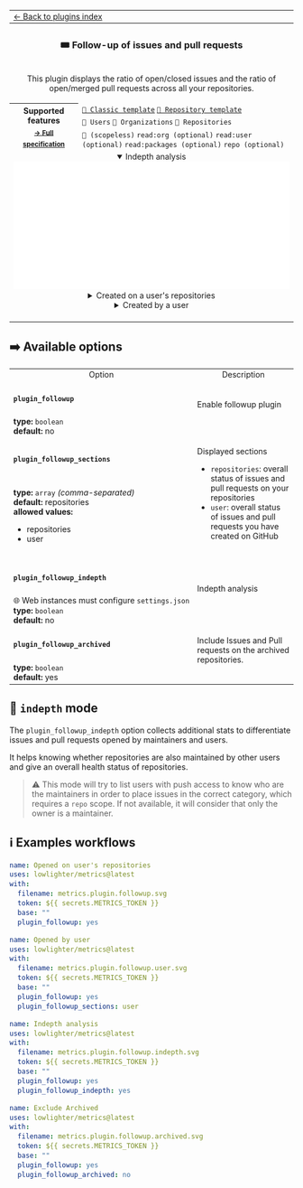 <!--header-->
<table>
  <tr><td colspan="2"><a href="/README.md#-plugins">← Back to plugins index</a></td></tr>
  <tr><th colspan="2"><h3>🎟️ Follow-up of issues and pull requests</h3></th></tr>
  <tr><td colspan="2" align="center"><p>This plugin displays the ratio of open/closed issues and the ratio of open/merged pull requests across all your repositories.</p>
</td></tr>
  <tr>
    <th rowspan="3">Supported features<br><sub><a href="metadata.yml">→ Full specification</a></sub></th>
    <td><a href="/source/templates/classic/README.md"><code>📗 Classic template</code></a> <a href="/source/templates/repository/README.md"><code>📘 Repository template</code></a></td>
  </tr>
  <tr>
    <td><code>👤 Users</code> <code>👥 Organizations</code> <code>📓 Repositories</code></td>
  </tr>
  <tr>
    <td><code>🔑 (scopeless)</code> <code>read:org (optional)</code> <code>read:user (optional)</code> <code>read:packages (optional)</code> <code>repo (optional)</code></td>
  </tr>
  <tr>
    <td colspan="2" align="center">
      <details open><summary>Indepth analysis</summary><img src="https://github.com/lowlighter/metrics/blob/examples/metrics.plugin.followup.indepth.svg" alt=""></img></details>
      <details><summary>Created on a user's repositories</summary><img src="https://github.com/lowlighter/metrics/blob/examples/metrics.plugin.followup.svg" alt=""></img></details>
      <details><summary>Created by a user</summary><img src="https://github.com/lowlighter/metrics/blob/examples/metrics.plugin.followup.user.svg" alt=""></img></details>
      <img width="900" height="1" alt="">
    </td>
  </tr>
</table>
<!--/header-->

## ➡️ Available options

<!--options-->
<table>
  <tr>
    <td align="center" nowrap="nowrap">Option</i></td><td align="center" nowrap="nowrap">Description</td>
  </tr>
  <tr>
    <td nowrap="nowrap"><h4><code>plugin_followup</code></h4></td>
    <td rowspan="2"><p>Enable followup plugin</p>
<img width="900" height="1" alt=""></td>
  </tr>
  <tr>
    <td nowrap="nowrap"><b>type:</b> <code>boolean</code>
<br>
<b>default:</b> no<br></td>
  </tr>
  <tr>
    <td nowrap="nowrap"><h4><code>plugin_followup_sections</code></h4></td>
    <td rowspan="2"><p>Displayed sections</p>
<ul>
<li><code>repositories</code>: overall status of issues and pull requests on your repositories</li>
<li><code>user</code>: overall status of issues and pull requests you have created on GitHub</li>
</ul>
<img width="900" height="1" alt=""></td>
  </tr>
  <tr>
    <td nowrap="nowrap"><b>type:</b> <code>array</code>
<i>(comma-separated)</i>
<br>
<b>default:</b> repositories<br>
<b>allowed values:</b><ul><li>repositories</li><li>user</li></ul></td>
  </tr>
  <tr>
    <td nowrap="nowrap"><h4><code>plugin_followup_indepth</code></h4></td>
    <td rowspan="2"><p>Indepth analysis</p>
<img width="900" height="1" alt=""></td>
  </tr>
  <tr>
    <td nowrap="nowrap">🌐 Web instances must configure <code>settings.json</code><br>
<b>type:</b> <code>boolean</code>
<br>
<b>default:</b> no<br></td>
  </tr>
  <tr>
    <td nowrap="nowrap"><h4><code>plugin_followup_archived</code></h4></td>
    <td rowspan="2"><p>Include Issues and Pull requests on the archived repositories.</p>
<img width="900" height="1" alt=""></td>
  </tr>
  <tr>
    <td nowrap="nowrap"><b>type:</b> <code>boolean</code>
<br>
<b>default:</b> yes<br></td>
  </tr>
</table>
<!--/options-->

## 🔎 `indepth` mode

The `plugin_followup_indepth` option collects additional stats to differentiate issues and pull requests opened by maintainers and users.

It helps knowing whether repositories are also maintained by other users and give an overall health status of repositories.

> ⚠️ This mode will try to list users with push access to know who are the maintainers in order to place issues in the correct category, which requires a `repo` scope. If not available, it will consider that only the owner is a maintainer.

## ℹ️ Examples workflows

<!--examples-->
```yaml
name: Opened on user's repositories
uses: lowlighter/metrics@latest
with:
  filename: metrics.plugin.followup.svg
  token: ${{ secrets.METRICS_TOKEN }}
  base: ""
  plugin_followup: yes

```
```yaml
name: Opened by user
uses: lowlighter/metrics@latest
with:
  filename: metrics.plugin.followup.user.svg
  token: ${{ secrets.METRICS_TOKEN }}
  base: ""
  plugin_followup: yes
  plugin_followup_sections: user

```
```yaml
name: Indepth analysis
uses: lowlighter/metrics@latest
with:
  filename: metrics.plugin.followup.indepth.svg
  token: ${{ secrets.METRICS_TOKEN }}
  base: ""
  plugin_followup: yes
  plugin_followup_indepth: yes

```
```yaml
name: Exclude Archived
uses: lowlighter/metrics@latest
with:
  filename: metrics.plugin.followup.archived.svg
  token: ${{ secrets.METRICS_TOKEN }}
  base: ""
  plugin_followup: yes
  plugin_followup_archived: no

```
<!--/examples-->
